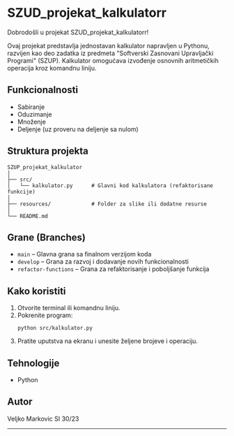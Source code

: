 # SZUD_projekat_kalkulatorr
Dobrodošli u projekat SZUD_projekat_kalkulatorr!

Ovaj projekat predstavlja jednostavan kalkulator napravljen u Pythonu, razvijen kao deo zadatka iz predmeta "Softverski Zasnovani Upravljački Programi" (SZUP). Kalkulator omogućava izvođenje osnovnih aritmetičkih operacija kroz komandnu liniju.

## Funkcionalnosti

- Sabiranje
- Oduzimanje
- Množenje
- Deljenje (uz proveru na deljenje sa nulom)

## Struktura projekta

```
SZUP_projekat_kalkulator
│
├── src/
│   └── kalkulator.py      # Glavni kod kalkulatora (refaktorisane funkcije)
│
├── resources/             # Folder za slike ili dodatne resurse
│
└── README.md
```

## Grane (Branches)

- `main` – Glavna grana sa finalnom verzijom koda
- `develop` – Grana za razvoj i dodavanje novih funkcionalnosti
- `refactor-functions` – Grana za refaktorisanje i poboljšanje funkcija

## Kako koristiti

1. Otvorite terminal ili komandnu liniju.
2. Pokrenite program:
   ```
   python src/kalkulator.py
   ```
3. Pratite uputstva na ekranu i unesite željene brojeve i operaciju.

## Tehnologije

- Python

## Autor

Veljko Markovic SI 30/23 

---
